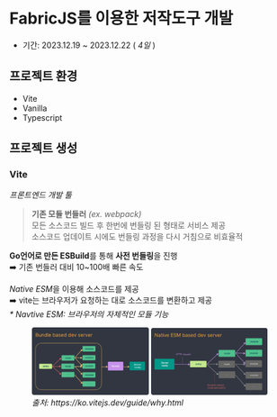 # FabricJS를 이용한 저작도구 개발

- 기간: 2023.12.19 ~ 2023.12.22 (<i> 4일 </i>)

## 프로젝트 환경
- Vite
- Vanilla
- Typescript

## 프로젝트 생성

### Vite

<i>프론트엔드 개발 툴</i>

> <b>기존 모듈 번들러</b> <i>(ex. webpack)</i><br />
> 모든 소스코드 빌드 후 한번에 번들링 된 형태로 서비스 제공<br />
> 소스코드 업데이트 시에도 번들링 과정을 다시 거침으로 비효율적

<b>Go언어로 만든 ESBuild</b>를 통해 <b>사전 번들링</b>을 진행<br /> ➡️ 기존 번들러 대비 10~100배 빠른 속도

<i>Native ESM</i>을 이용해 소스코드를 제공<br /> ➡️ vite는 브라우저가 요청하는 대로 소스코드를 변환하고 제공<br />
<i>\* Navtive ESM: 브라우저의 자체적인 모듈 기능</i>

<figure class="half">
    <img src="./docs/BundleBasedDevServer.png" width="49%">
    <img src="./docs//NativeESMBasedDevServer.png" width="49%">
    <figcaption><i>출처: https://ko.vitejs.dev/guide/why.html</i></figcaption>
</figure>
